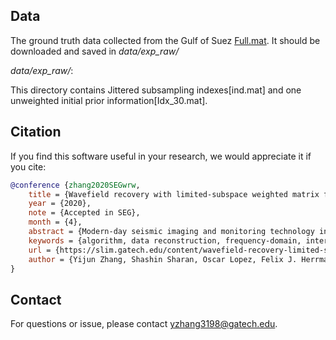 

## Data

 The ground truth data collected from the Gulf of Suez [Full.mat](https://slim.gatech.edu/PublicationsData/zhang2020SEGwrw/). It should be downloaded and saved in *data/exp_raw/*

*data/exp_raw/*:
 
 This directory contains Jittered subsampling indexes[ind.mat] and one unweighted initial prior information[Idx_30.mat].
 
 
## Citation

If you find this software useful in your research, we would appreciate it if you cite:

```bibtex
@conference {zhang2020SEGwrw,
	title = {Wavefield recovery with limited-subspace weighted matrix factorizations},
	year = {2020},
	note = {Accepted in SEG},
	month = {4},
	abstract = {Modern-day seismic imaging and monitoring technology increasingly rely on dense full-azimuth sampling. Unfortunately, the costs of acquiring densely sampled data rapidly become prohibitive and we need to look for ways to sparsely collect data, e.g. from sparsely distributed ocean bottom nodes, from which we then derive densely sampled surveys through the method of wavefield reconstruction. Because of their relatively cheap and simple calculations, wavefield reconstruction via matrix factorizations has proven to be a viable and scalable alternative to the more generally used transform-based methods. While this method is capable of processing all full azimuth data frequency by frequency slice, its performance degrades at higher frequencies because monochromatic data at these frequencies is not as well approximated by low-rank factorizations. We address this problem by proposing a recursive recovery technique, which involves weighted matrix factorizations where recovered wavefields at the lower frequencies serve as prior information for the recovery of the higher frequencies. To limit the adverse effects of potential overfitting, we propose a limited-subspace recursively weighted matrix factorization approach where the size of the row and column subspaces to construct the weight matrices is constrained. We apply our method to data collected from the Gulf of Suez, and our results show that our limited-subspace weighted recovery method significantly improves the recovery quality.},
	keywords = {algorithm, data reconstruction, frequency-domain, interpolation, Processing, SEG},
	url = {https://slim.gatech.edu/content/wavefield-recovery-limited-subspace-weighted-matrix-factorizations},
	author = {Yijun Zhang, Shashin Sharan, Oscar Lopez, Felix J. Herrmann}
}
```

## Contact

For questions or issue, please contact yzhang3198@gatech.edu.


